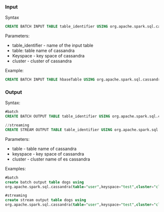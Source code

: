 ### Input
Syntax

```sql
CREATE BATCH INPUT TABLE table_identifier USING org.apache.spark.sql.cassandra(table=<table>, keyspace=<keyspace>, cluster=<cluster>);
```

Parameters:

- table_identifier - name of the input table
- table:  table name of cassandra
- Keyspace - key space of cassandra
- cluster - cluster of cassandra

Example:

```sql
CREATE BATCH INPUT TABLE hbaseTable USING org.apache.spark.sql.cassandra(table="user",keyspace="test", cluster="cluster_A");
```

### Output
Syntax:

```sql
#batch
CREATE BATCH OUTPUT TABLE table_identifier USING org.apache.spark.sql.cassandra(table=<table>,keyspace=<keyspace>,cluster=<cluster>);

//streaming
CREATE STREAM OUTPUT TABLE table_identifier USING org.apache.spark.sql.cassandra(table=<table>,keyspace=<keyspace>,cluster=<cluster>) TBLPROPERTIES(checkpointLocation=<checkPointLocation>);
```

Parameters:

- table - table name of cassandra
- keyspace - key space of cassandra
- cluster - cluster name of es cassandra

Examples:

```sql
#batch
create batch output table dogs using
org.apache.spark.sql.cassandra(table="user",keyspace="test",cluster="cluster_a");

#streaming
create stream output table dogs using
org.apache.spark.sql.cassandra(table="user",keyspace="test",cluster="cluster_a") TBLPROPERTIES(checkpointLocation=<checkPointLocation>);
```
